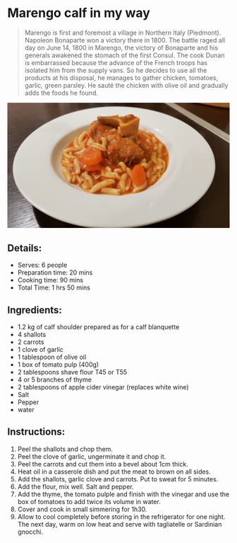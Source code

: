 # Marengo calf in my way

> Marengo is first and foremost a village in Northern Italy (Piedmont). Napoleon Bonaparte won a victory there in 1800.
> The battle raged all day on June 14, 1800 in Marengo, the victory of Bonaparte and his generals awakened the stomach of the first Consul. The cook Dunan is embarrassed because the advance of the French troops has isolated him from the supply vans. So he decides to use all the products at his disposal, he manages to gather chicken, tomatoes, garlic, green parsley. He sauté the chicken with olive oil and gradually adds the foods he found. 

![Calf Marengo in my way](https://github.com/anamorph/recettes/blob/master/photos/fr-plat-veau_marengo_a_ma_facon-01.jpg?raw=true)

## Details:
* Serves: 6 people
* Preparation time: 20 mins
* Cooking time: 90 mins
* Total Time: 1 hrs 50 mins

## Ingredients:
* 1.2 kg of calf shoulder prepared as for a calf blanquette
* 4 shallots
* 2 carrots
* 1 clove of garlic
* 1 tablespoon of olive oil
* 1 box of tomato pulp (400g)
* 2 tablespoons shave flour T45 or T55
* 4 or 5 branches of thyme
* 2 tablespoons of apple cider vinegar (replaces white wine)
* Salt
* Pepper
* water

## Instructions:
1. Peel the shallots and chop them.
1. Peel the clove of garlic, ungerminate it and chop it.
1. Peel the carrots and cut them into a bevel about 1cm thick.
1. Heat oil in a casserole dish and put the meat to brown on all sides.
1. Add the shallots, garlic clove and carrots. Put to sweat for 5 minutes.
1. Add the flour, mix well. Salt and pepper.
1. Add the thyme, the tomato pulple and finish with the vinegar and use the box of tomatoes to add twice its volume in water.
1. Cover and cook in small simmering for 1h30.
1. Allow to cool completely before storing in the refrigerator for one night. The next day, warm on low heat and serve with tagliatelle or Sardinian gnocchi.